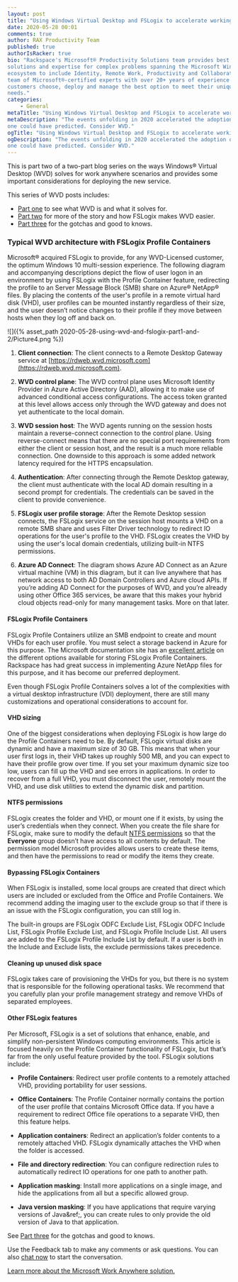 ```yaml
---
layout: post
title: "Using Windows Virtual Desktop and FSLogix to accelerate working from home: Part 2"
date: 2020-05-28 00:01
comments: true
author: RAX Productivity Team
published: true
authorIsRacker: true
bio: "Rackspace's Microsoft® Productivity Solutions team provides best practice
solutions and expertise for complex problems spanning the Microsoft Windows
ecosystem to include Identity, Remote Work, Productivity and Collaboration. Our
team of Microsoft®-certified experts with over 20+ years of experience helps
customers choose, deploy and manage the best option to meet their unique business
needs."
categories:
    - General
metaTitle: "Using Windows Virtual Desktop and FSLogix to accelerate working from home: Part 2"
metaDescription: "The events unfolding in 2020 accelerated the adoption of remote work in ways no
one could have predicted. Consider WVD."
ogTitle: "Using Windows Virtual Desktop and FSLogix to accelerate working from home: Part 2"
ogDescription: "The events unfolding in 2020 accelerated the adoption of remote work in ways no
one could have predicted. Consider WVD."
---
```


This is part two of a two-part blog series on the ways Windows® Virtual Desktop
(WVD)  solves for work anywhere scenarios and provides some important
considerations for deploying the new service.

<!-- more -->

This series of WVD posts includes:

- [Part one](https://developer.rackspace.com/blog/2020-05-28-using-wvd-and-fslogix-part1) to see what WVD is and what it solves for.
- [Part two](https://developer.rackspace.com/blog/2020-05-28-using-wvd-and-fslogix-part2) for more of the story and how FSLogix makes WVD easier.
- [Part three](https://developer.rackspace.com/blog/2020-05-28-using-wvd-and-fslogix-part3) for the gotchas and good to knows.

### Typical WVD architecture with FSLogix Profile Containers

Microsoft&reg; acquired FSLogix to provide, for any WVD-Licensed customer, the
optimum Windows 10 multi-session experience. The following diagram and
accompanying descriptions depict the flow of user logon in an environment by using
FSLogix with the Profile Container feature, redirecting the profile to an Server
Message Block (SMB) share on Azure&reg; NetApp&reg; files. By placing the contents
of the user's profile in a remote virtual hard disk (VHD), user profiles can be
mounted instantly regardless of their size, and the user doesn’t notice changes
to their profile if they move between hosts when they log off and back on.

![]({% asset_path 2020-05-28-using-wvd-and-fslogix-part1-and-2/Picture4.png %})

1.	**Client connection**: The client connects to a Remote Desktop Gateway service
   at [https://rdweb.wvd.microsoft.com](https://rdweb.wvd.microsoft.com).

2.	**WVD control plane**: The WVD control plane uses Microsoft Identity Provider
   in Azure Active Directory (AAD), allowing it to make use of advanced
   conditional access configurations. The access token granted at this level
   allows access only through the WVD gateway and does not yet authenticate to
   the local domain.

3.	**WVD session host**: The WVD agents running on the session hosts maintain a
   reverse-connect connection to the control plane. Using reverse-connect means
   that there are no special port requirements from either the client or session
   host, and the result is a much more reliable connection. One downside to this
   approach is some added network latency required for the HTTPS encapsulation.

4.	**Authentication**: After connecting through the Remote Desktop gateway, the
   client must authenticate with the local AD domain resulting in a second prompt
   for credentials. The credentials can be saved in the client to provide convenience.

5.	**FSLogix user profile storage**: After the Remote Desktop session connects,
   the FSLogix service on the session host mounts a VHD on a remote SMB share
   and uses Filter Driver technology to redirect IO operations for the user's
   profile to the VHD. FSLogix creates the VHD by using the user's local domain
   credentials, utilizing built-in NTFS permissions.

6.	**Azure AD Connect**: The diagram shows Azure AD Connect as an Azure virtual
   machine (VM) in this diagram, but it can live anywhere that has network access
   to both AD Domain Controllers and Azure cloud APIs. If you’re adding AD Connect
   for the purposes of WVD, and you’re already using other Office 365 services,
   be aware that this makes your hybrid cloud objects read-only for many
   management tasks. More on that later.

#### FSLogix Profile Containers

FSLogix Profile Containers utilize an SMB endpoint to create and mount VHDs for
each user profile. You must select a storage backend in Azure for this purpose.
The Microsoft documentation site has an
[excellent article](https://docs.microsoft.com/en-us/azure/virtual-desktop/fslogix-containers-azure-files)
on the different options available for storing FSLogix Profile Containers.
Rackspace has had great success in implementing Azure NetApp files for this
purpose, and it has become our preferred deployment.

Even though FSLogix Profile Containers solves a lot of the complexities with a
virtual desktop infrastructure (VDI) deployment, there are still many
customizations and operational considerations to account for.

#### VHD sizing

One of the biggest considerations when deploying FSLogix is how large do the
Profile Containers need to be. By default, FSLogix virtual disks are dynamic
and have a maximum size of 30 GB. This means that when your user first logs in,
their VHD takes up roughly 500 MB, and you can expect to have their profile grow
over time. If you set your maximum dynamic size too low, users can fill up the
VHD and see errors in applications. In order to recover from a full VHD, you
must disconnect the user, remotely mount the VHD, and use disk utilities to
extend the dynamic disk and partition.

#### NTFS permissions

FSLogix creates the folder and VHD, or mount one if it exists, by using the
user’s credentials when they connect. When you create the file share for FSLogix,
make sure to modify the default
[NTFS permissions](https://docs.microsoft.com/en-us/fslogix/fslogix-storage-config-ht)
so that the **Everyone** group doesn’t have access to all contents by default.
The permission model Microsoft provides allows users to create these items, and
then have the permissions to read or modify the items they create.

#### Bypassing FSLogix Containers

When FSLogix is installed, some local groups are created that direct which users
are included or excluded from the Office and Profile Containers. We recommend
adding the imaging user to the exclude group so that if there is an issue with
the FSLogix configuration, you can still log in.

The built-in groups are FSLogix ODFC Exclude List, FSLogix ODFC Include List,
FSLogix Profile Exclude List, and FSLogix Profile Include List. All users are
added to the FSLogix Profile Include List by default. If a user is both in the
Include and Exclude lists, the exclude permissions takes precedence.

#### Cleaning up unused disk space

FSLogix takes care of provisioning the VHDs for you, but there is no system that
is responsible for the following operational tasks. We recommend that you
carefully plan your profile management strategy and  remove VHDs of separated
employees.

#### Other FSLogix features

Per Microsoft, FSLogix is a set of solutions that enhance, enable, and simplify
non-persistent Windows computing environments. This article is focused heavily
on the Profile Container functionality of FSLogix, but that’s far from the only
useful feature provided by the tool. FSLogix solutions include:

- **Profile Containers**: Redirect user profile contents to a remotely attached
  VHD, providing portability for user sessions.

- **Office Containers**: The Profile Container normally contains the portion of
  the user profile that contains Microsoft Office data. If you have a requirement
  to redirect Office file operations to a separate VHD, then this feature helps.

- **Application containers**: Redirect an application’s folder contents to
  a remotely attached VHD. FSLogix dynamically attaches the VHD when the folder
  is accessed.

- **File and directory redirection**: You can configure redirection rules to
  automatically redirect IO operations for one path to another path.

- **Application masking**: Install more applications on a single image, and hide
  the applications from all but a specific allowed group.

- **Java version masking**: If you have applications that require varying versions
  of Java&ref;, you can create rules to only provide the old version of Java to
  that application.

See [Part three](https://developer.rackspace.com/blog/2020-05-28-using-wvd-and-fslogix-part3)
for the gotchas and good to knows.

Use the Feedback tab to make any comments or ask questions. You can also
[chat now](https://www.rackspace.com/#chat) to start the conversation.

<a class="cta teal" id="cta" href="https://www.rackspace.com/lp/work-anywhere-solution-microsoft-offer">Learn more about the Microsoft Work Anywhere solution.</a>
